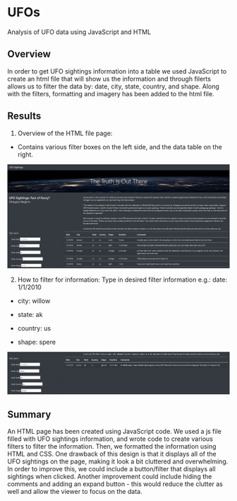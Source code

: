 # UFOs

Analysis of UFO data using JavaScript and HTML

## Overview
In order to get UFO sightings information into a table we used JavaScript to create an html file that will show us the information and through filerts allows us to filter the data by: date, city, state, country, and shape. Along with the filters, formatting and imagery has been added to the html file.

## Results

1. Overview of the HTML file page:
  * Contains various filter boxes on the left side, and the data table on the right.
  
  ![HTML page]( https://github.com/Gerry84/UFOs/blob/main/static/images/Table.PNG)


  
2. How to filter for information:
Type in desired filter information e.g.:
date: 1/1/2010

  * city: willow

  * state: ak

  * country: us

  * shape: spere
  
 ![Filtered page]( https://github.com/Gerry84/UFOs/blob/main/static/images/Filtered.PNG)

## Summary
An HTML page has been created using JavaScript code. We used a js file filled with UFO sightings information, and wrote code to create various filters to filter the information. Then, we formatted the information using HTML and CSS. One drawback of this design is that it displays all of the UFO sightings on the page, making it look a bit cluttered and overwhelming. In order to improve this, we could include a button/filter that displays all sightings when clicked. Another improvement could include hiding the comments and adding an expand button - this would reduce the clutter as well and allow the viewer to focus on the data.
